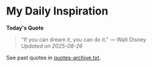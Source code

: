 # My Daily Inspiration

**Today's Quote**  
> "If you can dream it, you can do it." — Walt Disney  
*Updated on 2025-08-26*

See past quotes in [quotes-archive.txt](quotes-archive.txt).